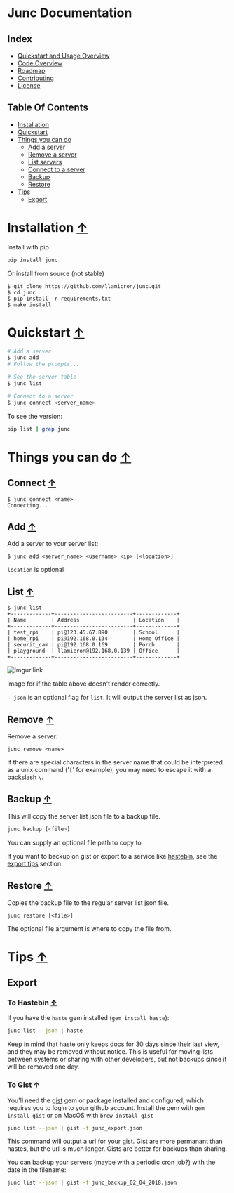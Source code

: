 # Junc Documentation

## Index
* [Quickstart and Usage Overview](#table-of-contents)
* [Code Overview](code.md)
* [Roadmap](https://github.com/llamicron/junc/projects)
* [Contributing](contributing.md)
* [License](license.md)

## Table Of Contents
* [Installation](#installation)
* [Quickstart](#quickstart)
* [Things you can do](#things-you-can-do)
  * [Add a server](#add)
  * [Remove a server](#remove)
  * [List servers](#list)
  * [Connect to a server](#connect)
  * [Backup](#backup)
  * [Restore](#restore)
* [Tips](#tips)
  * [Export](#export)

# Installation [↑](#table-of-contents)
Install with pip
```sh
pip install junc
```
Or install from source (not stable)
```
$ git clone https://github.com/llamicron/junc.git
$ cd junc
$ pip install -r requirements.txt
$ make install
```

# Quickstart [↑](#table-of-contents)
```sh
# Add a server
$ junc add
# Follow the prompts...

# See the server table
$ junc list

# Connect to a server
$ junc connect <server_name>
```
To see the version:
```sh
pip list | grep junc
```

# Things you can do [↑](#table-of-contents)

## Connect [↑](#table-of-contents)
```
$ junc connect <name>
Connecting...
```

## Add [↑](#table-of-contents)
Add a server to your server list:
```
$ junc add <server_name> <username> <ip> [<location>]
```
`location` is optional

## List [↑](#table-of-contents)
```
$ junc list
+-------------+-------------------------+-------------+
| Name        | Address                 | Location    |
+-------------+-------------------------+-------------+
| test_rpi    | pi@123.45.67.890        | School      |
| home_rpi    | pi@192.168.0.134        | Home Office |
| securit_cam | pi@192.168.0.169        | Porch       |
| playground  | llamicron@192.168.0.139 | Office      |
+-------------+-------------------------+-------------+
```
![Imgur link](https://i.imgur.com/fDjotEs.png)

image for if the table above doesn't render correctly.

`--json` is an optional flag for `list`. It will output the server list as json.

## Remove [↑](#table-of-contents)
Remove a server:
```
junc remove <name>
```
If there are special characters in the server name that could be interpreted as a unix command ('`[`' for example), you may need to escape it with a backslash `\`.

## Backup [↑](#table-of-contents)
This will copy the server list json file to a backup file.
```sh
junc backup [<file>]
```
You can supply an optional file path to copy to

If you want to backup on gist or export to a service like [hastebin](http://hastebin.com), see the [export tips](#export) section.

## Restore [↑](#table-of-contents)
Copies the backup file to the regular server list json file.
```
junc restore [<file>]
```
The optional file argument is where to copy the file from.


# Tips [↑](#table-of-contents)
## Export
### To Hastebin [↑](#table-of-contents)
If you have the `haste` gem installed (`gem install haste`):
```sh
junc list --json | haste
```
Keep in mind that haste only keeps docs for 30 days since their last view, and they may be removed without notice. This is useful for moving lists between systems or sharing with other developers, but not backups since it will be removed one day.

### To Gist [↑](#table-of-contents)
You'll need the [gist](https://github.com/defunkt/gist) gem or package installed and configured, which requires you to login to your github account. Install the gem with `gem install gist` or on MacOS with `brew install gist`
```sh
junc list --json | gist -f junc_export.json
```
This command will output a url for your gist. Gist are more permanant than hastes, but the url is much longer. Gists are better for backups than sharing.

You can backup your servers (maybe with a periodic cron job?) with the date in the filename:
```sh
junc list --json | gist -f junc_backup_02_04_2018.json
```
